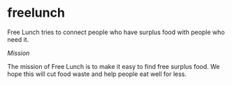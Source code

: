 # freelunch
Free Lunch tries to connect people who have surplus food with people who need it. 

*Mission*

The mission of Free Lunch is to make it easy to find free surplus food. We hope this will cut food waste and help people eat well for less. 
